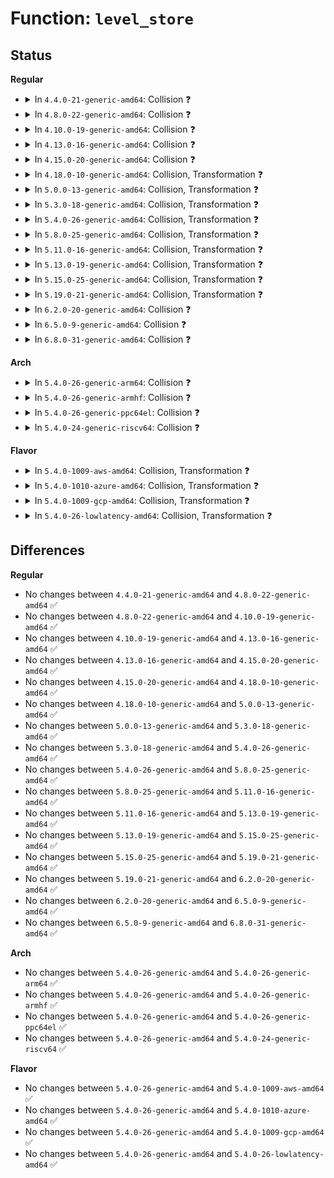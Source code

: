 # Function: <code>level_store</code>

## Status
<b>Regular</b>
<ul>
<li>
<details>
<summary>In <code>4.4.0-21-generic-amd64</code>: Collision ❓</summary>

```c
ssize_t level_store(struct device * dev, struct device_attribute * attr, const char * buf, size_t count)
```

```json
{
  "name": "level_store",
  "collision_type": "Static-Static Collision",
  "inline_type": "No",
  "funcs": [
    {
      "addr": 18446744071585238848,
      "name": "level_store",
      "external": false,
      "loc": "drivers/usb/core/sysfs.c:419",
      "file": "drivers/usb/core/sysfs.c",
      "inline": "seen, unknown",
      "caller_inline": [],
      "caller_func": []
    },
    {
      "addr": 18446744071585752640,
      "name": "level_store",
      "external": false,
      "loc": "drivers/md/md.c:3424",
      "file": "drivers/md/md.c",
      "inline": "seen, unknown",
      "caller_inline": [],
      "caller_func": []
    }
  ],
  "symbols": [
    {
      "addr": 18446744071585238848,
      "name": "level_store",
      "section": ".text",
      "bind": "STB_LOCAL",
      "size": 249
    },
    {
      "addr": 18446744071585752640,
      "name": "level_store",
      "section": ".text",
      "bind": "STB_LOCAL",
      "size": 1838
    }
  ]
}
```
</details>
</li>
<li>
<details>
<summary>In <code>4.8.0-22-generic-amd64</code>: Collision ❓</summary>

```c
ssize_t level_store(struct device * dev, struct device_attribute * attr, const char * buf, size_t count)
```

```json
{
  "name": "level_store",
  "collision_type": "Static-Static Collision",
  "inline_type": "No",
  "funcs": [
    {
      "addr": 18446744071585632480,
      "name": "level_store",
      "external": false,
      "loc": "drivers/usb/core/sysfs.c:433",
      "file": "drivers/usb/core/sysfs.c",
      "inline": "seen, unknown",
      "caller_inline": [],
      "caller_func": []
    },
    {
      "addr": 18446744071586149888,
      "name": "level_store",
      "external": false,
      "loc": "drivers/md/md.c:3430",
      "file": "drivers/md/md.c",
      "inline": "seen, unknown",
      "caller_inline": [],
      "caller_func": []
    }
  ],
  "symbols": [
    {
      "addr": 18446744071585632480,
      "name": "level_store",
      "section": ".text",
      "bind": "STB_LOCAL",
      "size": 267
    },
    {
      "addr": 18446744071586149888,
      "name": "level_store",
      "section": ".text",
      "bind": "STB_LOCAL",
      "size": 1835
    }
  ]
}
```
</details>
</li>
<li>
<details>
<summary>In <code>4.10.0-19-generic-amd64</code>: Collision ❓</summary>

```c
ssize_t level_store(struct device * dev, struct device_attribute * attr, const char * buf, size_t count)
```

```json
{
  "name": "level_store",
  "collision_type": "Static-Static Collision",
  "inline_type": "No",
  "funcs": [
    {
      "addr": 18446744071585820096,
      "name": "level_store",
      "external": false,
      "loc": "drivers/usb/core/sysfs.c:447",
      "file": "drivers/usb/core/sysfs.c",
      "inline": "seen, unknown",
      "caller_inline": [],
      "caller_func": []
    },
    {
      "addr": 18446744071586353968,
      "name": "level_store",
      "external": false,
      "loc": "drivers/md/md.c:3465",
      "file": "drivers/md/md.c",
      "inline": "seen, unknown",
      "caller_inline": [],
      "caller_func": []
    }
  ],
  "symbols": [
    {
      "addr": 18446744071585820096,
      "name": "level_store",
      "section": ".text",
      "bind": "STB_LOCAL",
      "size": 267
    },
    {
      "addr": 18446744071586353968,
      "name": "level_store",
      "section": ".text",
      "bind": "STB_LOCAL",
      "size": 1844
    }
  ]
}
```
</details>
</li>
<li>
<details>
<summary>In <code>4.13.0-16-generic-amd64</code>: Collision ❓</summary>

```c
ssize_t level_store(struct device * dev, struct device_attribute * attr, const char * buf, size_t count)
```

```json
{
  "name": "level_store",
  "collision_type": "Static-Static Collision",
  "inline_type": "No",
  "funcs": [
    {
      "addr": 18446744071585906976,
      "name": "level_store",
      "external": false,
      "loc": "drivers/usb/core/sysfs.c:447",
      "file": "drivers/usb/core/sysfs.c",
      "inline": "seen, unknown",
      "caller_inline": [],
      "caller_func": []
    },
    {
      "addr": 18446744071586454256,
      "name": "level_store",
      "external": false,
      "loc": "drivers/md/md.c:3601",
      "file": "drivers/md/md.c",
      "inline": "seen, unknown",
      "caller_inline": [],
      "caller_func": []
    }
  ],
  "symbols": [
    {
      "addr": 18446744071585906976,
      "name": "level_store",
      "section": ".text",
      "bind": "STB_LOCAL",
      "size": 275
    },
    {
      "addr": 18446744071586454256,
      "name": "level_store",
      "section": ".text",
      "bind": "STB_LOCAL",
      "size": 1847
    }
  ]
}
```
</details>
</li>
<li>
<details>
<summary>In <code>4.15.0-20-generic-amd64</code>: Collision ❓</summary>

```c
ssize_t level_store(struct device * dev, struct device_attribute * attr, const char * buf, size_t count)
```

```json
{
  "name": "level_store",
  "collision_type": "Static-Static Collision",
  "inline_type": "No",
  "funcs": [
    {
      "addr": 18446744071586347744,
      "name": "level_store",
      "external": false,
      "loc": "drivers/usb/core/sysfs.c:447",
      "file": "drivers/usb/core/sysfs.c",
      "inline": "seen, unknown",
      "caller_inline": [],
      "caller_func": []
    },
    {
      "addr": 18446744071586921488,
      "name": "level_store",
      "external": false,
      "loc": "drivers/md/md.c:3656",
      "file": "drivers/md/md.c",
      "inline": "seen, unknown",
      "caller_inline": [],
      "caller_func": []
    }
  ],
  "symbols": [
    {
      "addr": 18446744071586347744,
      "name": "level_store",
      "section": ".text",
      "bind": "STB_LOCAL",
      "size": 275
    },
    {
      "addr": 18446744071586921488,
      "name": "level_store",
      "section": ".text",
      "bind": "STB_LOCAL",
      "size": 1862
    }
  ]
}
```
</details>
</li>
<li>
<details>
<summary>In <code>4.18.0-10-generic-amd64</code>: Collision, Transformation ❓</summary>

```c
ssize_t level_store(struct device * dev, struct device_attribute * attr, const char * buf, size_t count)
```

```json
{
  "name": "level_store",
  "collision_type": "Static-Static Collision",
  "inline_type": "No",
  "funcs": [
    {
      "addr": 0,
      "name": "level_store",
      "external": false,
      "loc": "drivers/usb/core/sysfs.c:467",
      "file": "drivers/usb/core/sysfs.c",
      "inline": "seen, unknown",
      "caller_inline": [],
      "caller_func": []
    },
    {
      "addr": 0,
      "name": "level_store",
      "external": false,
      "loc": "drivers/md/md.c:3672",
      "file": "drivers/md/md.c",
      "inline": "seen, unknown",
      "caller_inline": [],
      "caller_func": []
    }
  ],
  "symbols": [
    {
      "addr": 18446744071586605376,
      "name": "level_store",
      "section": ".text",
      "bind": "STB_LOCAL",
      "size": 245
    },
    {
      "addr": 18446744071586606219,
      "name": "level_store.cold.7",
      "section": ".text",
      "bind": "STB_LOCAL",
      "size": 27
    },
    {
      "addr": 18446744071587211248,
      "name": "level_store",
      "section": ".text",
      "bind": "STB_LOCAL",
      "size": 1523
    },
    {
      "addr": 18446744071587236458,
      "name": "level_store.cold.86",
      "section": ".text",
      "bind": "STB_LOCAL",
      "size": 220
    }
  ]
}
```
</details>
</li>
<li>
<details>
<summary>In <code>5.0.0-13-generic-amd64</code>: Collision, Transformation ❓</summary>

```c
ssize_t level_store(struct device * dev, struct device_attribute * attr, const char * buf, size_t count)
```

```json
{
  "name": "level_store",
  "collision_type": "Static-Static Collision",
  "inline_type": "No",
  "funcs": [
    {
      "addr": 0,
      "name": "level_store",
      "external": false,
      "loc": "drivers/usb/core/sysfs.c:467",
      "file": "drivers/usb/core/sysfs.c",
      "inline": "seen, unknown",
      "caller_inline": [],
      "caller_func": []
    },
    {
      "addr": 0,
      "name": "level_store",
      "external": false,
      "loc": "drivers/md/md.c:3663",
      "file": "drivers/md/md.c",
      "inline": "seen, unknown",
      "caller_inline": [],
      "caller_func": []
    }
  ],
  "symbols": [
    {
      "addr": 18446744071586754240,
      "name": "level_store",
      "section": ".text",
      "bind": "STB_LOCAL",
      "size": 245
    },
    {
      "addr": 18446744071586755083,
      "name": "level_store.cold.7",
      "section": ".text",
      "bind": "STB_LOCAL",
      "size": 27
    },
    {
      "addr": 18446744071587391584,
      "name": "level_store",
      "section": ".text",
      "bind": "STB_LOCAL",
      "size": 1523
    },
    {
      "addr": 18446744071587417197,
      "name": "level_store.cold.85",
      "section": ".text",
      "bind": "STB_LOCAL",
      "size": 220
    }
  ]
}
```
</details>
</li>
<li>
<details>
<summary>In <code>5.3.0-18-generic-amd64</code>: Collision, Transformation ❓</summary>

```c
ssize_t level_store(struct device * dev, struct device_attribute * attr, const char * buf, size_t count)
```

```json
{
  "name": "level_store",
  "collision_type": "Static-Static Collision",
  "inline_type": "No",
  "funcs": [
    {
      "addr": 0,
      "name": "level_store",
      "external": false,
      "loc": "drivers/usb/core/sysfs.c:468",
      "file": "drivers/usb/core/sysfs.c",
      "inline": "seen, unknown",
      "caller_inline": [],
      "caller_func": []
    },
    {
      "addr": 0,
      "name": "level_store",
      "external": false,
      "loc": "drivers/md/md.c:3730",
      "file": "drivers/md/md.c",
      "inline": "seen, unknown",
      "caller_inline": [],
      "caller_func": []
    }
  ],
  "symbols": [
    {
      "addr": 18446744071587009648,
      "name": "level_store",
      "section": ".text",
      "bind": "STB_LOCAL",
      "size": 233
    },
    {
      "addr": 18446744071587010571,
      "name": "level_store.cold",
      "section": ".text",
      "bind": "STB_LOCAL",
      "size": 27
    },
    {
      "addr": 18446744071587663008,
      "name": "level_store",
      "section": ".text",
      "bind": "STB_LOCAL",
      "size": 1605
    },
    {
      "addr": 18446744071587688978,
      "name": "level_store.cold",
      "section": ".text",
      "bind": "STB_LOCAL",
      "size": 237
    }
  ]
}
```
</details>
</li>
<li>
<details>
<summary>In <code>5.4.0-26-generic-amd64</code>: Collision, Transformation ❓</summary>

```c
ssize_t level_store(struct device * dev, struct device_attribute * attr, const char * buf, size_t count)
```

```json
{
  "name": "level_store",
  "collision_type": "Static-Static Collision",
  "inline_type": "No",
  "funcs": [
    {
      "addr": 0,
      "name": "level_store",
      "external": false,
      "loc": "drivers/usb/core/sysfs.c:468",
      "file": "drivers/usb/core/sysfs.c",
      "inline": "seen, unknown",
      "caller_inline": [],
      "caller_func": []
    },
    {
      "addr": 0,
      "name": "level_store",
      "external": false,
      "loc": "drivers/md/md.c:3788",
      "file": "drivers/md/md.c",
      "inline": "seen, unknown",
      "caller_inline": [],
      "caller_func": []
    }
  ],
  "symbols": [
    {
      "addr": 18446744071587209136,
      "name": "level_store",
      "section": ".text",
      "bind": "STB_LOCAL",
      "size": 233
    },
    {
      "addr": 18446744071587210059,
      "name": "level_store.cold",
      "section": ".text",
      "bind": "STB_LOCAL",
      "size": 27
    },
    {
      "addr": 18446744071587867200,
      "name": "level_store",
      "section": ".text",
      "bind": "STB_LOCAL",
      "size": 1605
    },
    {
      "addr": 18446744071587893205,
      "name": "level_store.cold",
      "section": ".text",
      "bind": "STB_LOCAL",
      "size": 237
    }
  ]
}
```
</details>
</li>
<li>
<details>
<summary>In <code>5.8.0-25-generic-amd64</code>: Collision, Transformation ❓</summary>

```c
ssize_t level_store(struct device * dev, struct device_attribute * attr, const char * buf, size_t count)
```

```json
{
  "name": "level_store",
  "collision_type": "Static-Static Collision",
  "inline_type": "No",
  "funcs": [
    {
      "addr": 0,
      "name": "level_store",
      "external": false,
      "loc": "drivers/usb/core/sysfs.c:468",
      "file": "drivers/usb/core/sysfs.c",
      "inline": "seen, unknown",
      "caller_inline": [],
      "caller_func": []
    },
    {
      "addr": 0,
      "name": "level_store",
      "external": false,
      "loc": "drivers/md/md.c:3913",
      "file": "drivers/md/md.c",
      "inline": "seen, unknown",
      "caller_inline": [],
      "caller_func": []
    }
  ],
  "symbols": [
    {
      "addr": 18446744071588061600,
      "name": "level_store",
      "section": ".text",
      "bind": "STB_LOCAL",
      "size": 233
    },
    {
      "addr": 18446744071588062574,
      "name": "level_store.cold",
      "section": ".text",
      "bind": "STB_LOCAL",
      "size": 27
    },
    {
      "addr": 18446744071588721792,
      "name": "level_store",
      "section": ".text",
      "bind": "STB_LOCAL",
      "size": 1713
    },
    {
      "addr": 18446744071588744759,
      "name": "level_store.cold",
      "section": ".text",
      "bind": "STB_LOCAL",
      "size": 223
    }
  ]
}
```
</details>
</li>
<li>
<details>
<summary>In <code>5.11.0-16-generic-amd64</code>: Collision, Transformation ❓</summary>

```c
ssize_t level_store(struct device * dev, struct device_attribute * attr, const char * buf, size_t count)
```

```json
{
  "name": "level_store",
  "collision_type": "Static-Static Collision",
  "inline_type": "No",
  "funcs": [
    {
      "addr": 0,
      "name": "level_store",
      "external": false,
      "loc": "drivers/usb/core/sysfs.c:468",
      "file": "drivers/usb/core/sysfs.c",
      "inline": "seen, unknown",
      "caller_inline": [],
      "caller_func": []
    },
    {
      "addr": 0,
      "name": "level_store",
      "external": false,
      "loc": "drivers/md/md.c:3934",
      "file": "drivers/md/md.c",
      "inline": "seen, unknown",
      "caller_inline": [],
      "caller_func": []
    }
  ],
  "symbols": [
    {
      "addr": 18446744071588106992,
      "name": "level_store",
      "section": ".text",
      "bind": "STB_LOCAL",
      "size": 233
    },
    {
      "addr": 18446744071591550857,
      "name": "level_store.cold",
      "section": ".text",
      "bind": "STB_LOCAL",
      "size": 27
    },
    {
      "addr": 18446744071588749328,
      "name": "level_store",
      "section": ".text",
      "bind": "STB_LOCAL",
      "size": 2032
    },
    {
      "addr": 18446744071591587616,
      "name": "level_store.cold",
      "section": ".text",
      "bind": "STB_LOCAL",
      "size": 220
    }
  ]
}
```
</details>
</li>
<li>
<details>
<summary>In <code>5.13.0-19-generic-amd64</code>: Collision, Transformation ❓</summary>

```c
ssize_t level_store(struct device * dev, struct device_attribute * attr, const char * buf, size_t count)
```

```json
{
  "name": "level_store",
  "collision_type": "Static-Static Collision",
  "inline_type": "No",
  "funcs": [
    {
      "addr": 0,
      "name": "level_store",
      "external": false,
      "loc": "drivers/usb/core/sysfs.c:471",
      "file": "drivers/usb/core/sysfs.c",
      "inline": "seen, unknown",
      "caller_inline": [],
      "caller_func": []
    },
    {
      "addr": 0,
      "name": "level_store",
      "external": false,
      "loc": "drivers/md/md.c:3898",
      "file": "drivers/md/md.c",
      "inline": "seen, unknown",
      "caller_inline": [],
      "caller_func": []
    }
  ],
  "symbols": [
    {
      "addr": 18446744071587989680,
      "name": "level_store",
      "section": ".text",
      "bind": "STB_LOCAL",
      "size": 233
    },
    {
      "addr": 18446744071591493230,
      "name": "level_store.cold",
      "section": ".text",
      "bind": "STB_LOCAL",
      "size": 27
    },
    {
      "addr": 18446744071588634880,
      "name": "level_store",
      "section": ".text",
      "bind": "STB_LOCAL",
      "size": 2024
    },
    {
      "addr": 18446744071591530705,
      "name": "level_store.cold",
      "section": ".text",
      "bind": "STB_LOCAL",
      "size": 220
    }
  ]
}
```
</details>
</li>
<li>
<details>
<summary>In <code>5.15.0-25-generic-amd64</code>: Collision, Transformation ❓</summary>

```c
ssize_t level_store(struct device * dev, struct device_attribute * attr, const char * buf, size_t count)
```

```json
{
  "name": "level_store",
  "collision_type": "Static-Static Collision",
  "inline_type": "No",
  "funcs": [
    {
      "addr": 0,
      "name": "level_store",
      "external": false,
      "loc": "drivers/usb/core/sysfs.c:448",
      "file": "drivers/usb/core/sysfs.c",
      "inline": "seen, unknown",
      "caller_inline": [],
      "caller_func": []
    },
    {
      "addr": 0,
      "name": "level_store",
      "external": false,
      "loc": "drivers/md/md.c:3917",
      "file": "drivers/md/md.c",
      "inline": "seen, unknown",
      "caller_inline": [],
      "caller_func": []
    }
  ],
  "symbols": [
    {
      "addr": 18446744071588602752,
      "name": "level_store",
      "section": ".text",
      "bind": "STB_LOCAL",
      "size": 233
    },
    {
      "addr": 18446744071592570676,
      "name": "level_store.cold",
      "section": ".text",
      "bind": "STB_LOCAL",
      "size": 27
    },
    {
      "addr": 18446744071589312304,
      "name": "level_store",
      "section": ".text",
      "bind": "STB_LOCAL",
      "size": 2144
    },
    {
      "addr": 18446744071592642285,
      "name": "level_store.cold",
      "section": ".text",
      "bind": "STB_LOCAL",
      "size": 230
    }
  ]
}
```
</details>
</li>
<li>
<details>
<summary>In <code>5.19.0-21-generic-amd64</code>: Collision, Transformation ❓</summary>

```c
ssize_t level_store(struct device * dev, struct device_attribute * attr, const char * buf, size_t count)
```

```json
{
  "name": "level_store",
  "collision_type": "Static-Static Collision",
  "inline_type": "No",
  "funcs": [
    {
      "addr": 0,
      "name": "level_store",
      "external": false,
      "loc": "drivers/usb/core/sysfs.c:448",
      "file": "drivers/usb/core/sysfs.c",
      "inline": "seen, unknown",
      "caller_inline": [],
      "caller_func": []
    },
    {
      "addr": 0,
      "name": "level_store",
      "external": false,
      "loc": "drivers/md/md.c:3907",
      "file": "drivers/md/md.c",
      "inline": "seen, unknown",
      "caller_inline": [],
      "caller_func": []
    }
  ],
  "symbols": [
    {
      "addr": 18446744071590015760,
      "name": "level_store",
      "section": ".text",
      "bind": "STB_LOCAL",
      "size": 250
    },
    {
      "addr": 18446744071594450531,
      "name": "level_store.cold",
      "section": ".text",
      "bind": "STB_LOCAL",
      "size": 27
    },
    {
      "addr": 18446744071590784448,
      "name": "level_store",
      "section": ".text",
      "bind": "STB_LOCAL",
      "size": 2068
    },
    {
      "addr": 18446744071594526554,
      "name": "level_store.cold",
      "section": ".text",
      "bind": "STB_LOCAL",
      "size": 229
    }
  ]
}
```
</details>
</li>
<li>
<details>
<summary>In <code>6.2.0-20-generic-amd64</code>: Collision ❓</summary>

```c
ssize_t level_store(struct device * dev, struct device_attribute * attr, const char * buf, size_t count)
```

```json
{
  "name": "level_store",
  "collision_type": "Static-Static Collision",
  "inline_type": "No",
  "funcs": [
    {
      "addr": 18446744071591616832,
      "name": "level_store",
      "external": false,
      "loc": "drivers/usb/core/sysfs.c:449",
      "file": "drivers/usb/core/sysfs.c",
      "inline": "seen, unknown",
      "caller_inline": [],
      "caller_func": []
    },
    {
      "addr": 18446744071592464608,
      "name": "level_store",
      "external": false,
      "loc": "drivers/md/md.c:3869",
      "file": "drivers/md/md.c",
      "inline": "seen, unknown",
      "caller_inline": [],
      "caller_func": []
    }
  ],
  "symbols": [
    {
      "addr": 18446744071591616832,
      "name": "level_store",
      "section": ".text",
      "bind": "STB_LOCAL",
      "size": 277
    },
    {
      "addr": 18446744071592464608,
      "name": "level_store",
      "section": ".text",
      "bind": "STB_LOCAL",
      "size": 2237
    }
  ]
}
```
</details>
</li>
<li>
<details>
<summary>In <code>6.5.0-9-generic-amd64</code>: Collision ❓</summary>

```c
ssize_t level_store(struct device * dev, struct device_attribute * attr, const char * buf, size_t count)
```

```json
{
  "name": "level_store",
  "collision_type": "Static-Static Collision",
  "inline_type": "No",
  "funcs": [
    {
      "addr": 18446744071592039216,
      "name": "level_store",
      "external": false,
      "loc": "drivers/usb/core/sysfs.c:449",
      "file": "drivers/usb/core/sysfs.c",
      "inline": "seen, unknown",
      "caller_inline": [],
      "caller_func": []
    },
    {
      "addr": 18446744071592903856,
      "name": "level_store",
      "external": false,
      "loc": "drivers/md/md.c:3855",
      "file": "drivers/md/md.c",
      "inline": "seen, unknown",
      "caller_inline": [],
      "caller_func": []
    }
  ],
  "symbols": [
    {
      "addr": 18446744071592039216,
      "name": "level_store",
      "section": ".text",
      "bind": "STB_LOCAL",
      "size": 277
    },
    {
      "addr": 18446744071592903856,
      "name": "level_store",
      "section": ".text",
      "bind": "STB_LOCAL",
      "size": 2244
    }
  ]
}
```
</details>
</li>
<li>
<details>
<summary>In <code>6.8.0-31-generic-amd64</code>: Collision ❓</summary>

```c
ssize_t level_store(struct device * dev, struct device_attribute * attr, const char * buf, size_t count)
```

```json
{
  "name": "level_store",
  "collision_type": "Static-Static Collision",
  "inline_type": "No",
  "funcs": [
    {
      "addr": 18446744071592779248,
      "name": "level_store",
      "external": false,
      "loc": "drivers/usb/core/sysfs.c:446",
      "file": "drivers/usb/core/sysfs.c",
      "inline": "seen, unknown",
      "caller_inline": [],
      "caller_func": []
    },
    {
      "addr": 18446744071593665328,
      "name": "level_store",
      "external": false,
      "loc": "drivers/md/md.c:3983",
      "file": "drivers/md/md.c",
      "inline": "seen, unknown",
      "caller_inline": [],
      "caller_func": []
    }
  ],
  "symbols": [
    {
      "addr": 18446744071592779248,
      "name": "level_store",
      "section": ".text",
      "bind": "STB_LOCAL",
      "size": 277
    },
    {
      "addr": 18446744071593665328,
      "name": "level_store",
      "section": ".text",
      "bind": "STB_LOCAL",
      "size": 2198
    }
  ]
}
```
</details>
</li>
</ul>
<b>Arch</b>
<ul>
<li>
<details>
<summary>In <code>5.4.0-26-generic-arm64</code>: Collision ❓</summary>

```c
ssize_t level_store(struct device * dev, struct device_attribute * attr, const char * buf, size_t count)
```

```json
{
  "name": "level_store",
  "collision_type": "Static-Static Collision",
  "inline_type": "No",
  "funcs": [
    {
      "addr": 18446603336500294472,
      "name": "level_store",
      "external": false,
      "loc": "drivers/usb/core/sysfs.c:468",
      "file": "drivers/usb/core/sysfs.c",
      "inline": "seen, unknown",
      "caller_inline": [],
      "caller_func": []
    },
    {
      "addr": 18446603336501095968,
      "name": "level_store",
      "external": false,
      "loc": "drivers/md/md.c:3788",
      "file": "drivers/md/md.c",
      "inline": "seen, unknown",
      "caller_inline": [],
      "caller_func": []
    }
  ],
  "symbols": [
    {
      "addr": 18446603336500294472,
      "name": "level_store",
      "section": ".text",
      "bind": "STB_LOCAL",
      "size": 280
    },
    {
      "addr": 18446603336501095968,
      "name": "level_store",
      "section": ".text",
      "bind": "STB_LOCAL",
      "size": 1564
    }
  ]
}
```
</details>
</li>
<li>
<details>
<summary>In <code>5.4.0-26-generic-armhf</code>: Collision ❓</summary>

```c
ssize_t level_store(struct device * dev, struct device_attribute * attr, const char * buf, size_t count)
```

```json
{
  "name": "level_store",
  "collision_type": "Static-Static Collision",
  "inline_type": "No",
  "funcs": [
    {
      "addr": 3232763536,
      "name": "level_store",
      "external": false,
      "loc": "drivers/usb/core/sysfs.c:468",
      "file": "drivers/usb/core/sysfs.c",
      "inline": "seen, unknown",
      "caller_inline": [],
      "caller_func": []
    },
    {
      "addr": 3233612504,
      "name": "level_store",
      "external": false,
      "loc": "drivers/md/md.c:3788",
      "file": "drivers/md/md.c",
      "inline": "seen, unknown",
      "caller_inline": [],
      "caller_func": []
    }
  ],
  "symbols": [
    {
      "addr": 3232763536,
      "name": "level_store",
      "section": ".text",
      "bind": "STB_LOCAL",
      "size": 248
    },
    {
      "addr": 3233612504,
      "name": "level_store",
      "section": ".text",
      "bind": "STB_LOCAL",
      "size": 1728
    }
  ]
}
```
</details>
</li>
<li>
<details>
<summary>In <code>5.4.0-26-generic-ppc64el</code>: Collision ❓</summary>

```c
ssize_t level_store(struct device * dev, struct device_attribute * attr, const char * buf, size_t count)
```

```json
{
  "name": "level_store",
  "collision_type": "Static-Static Collision",
  "inline_type": "No",
  "funcs": [
    {
      "addr": 13835058055293600176,
      "name": "level_store",
      "external": false,
      "loc": "drivers/usb/core/sysfs.c:468",
      "file": "drivers/usb/core/sysfs.c",
      "inline": "seen, unknown",
      "caller_inline": [],
      "caller_func": []
    },
    {
      "addr": 13835058055294591936,
      "name": "level_store",
      "external": false,
      "loc": "drivers/md/md.c:3788",
      "file": "drivers/md/md.c",
      "inline": "seen, unknown",
      "caller_inline": [],
      "caller_func": []
    }
  ],
  "symbols": [
    {
      "addr": 13835058055293600176,
      "name": "level_store",
      "section": ".text",
      "bind": "STB_LOCAL",
      "size": 488
    },
    {
      "addr": 13835058055294591936,
      "name": "level_store",
      "section": ".text",
      "bind": "STB_LOCAL",
      "size": 2324
    }
  ]
}
```
</details>
</li>
<li>
<details>
<summary>In <code>5.4.0-24-generic-riscv64</code>: Collision ❓</summary>

```c
ssize_t level_store(struct device * dev, struct device_attribute * attr, const char * buf, size_t count)
```

```json
{
  "name": "level_store",
  "collision_type": "Static-Static Collision",
  "inline_type": "No",
  "funcs": [
    {
      "addr": 18446743936277203204,
      "name": "level_store",
      "external": false,
      "loc": "drivers/usb/core/sysfs.c:468",
      "file": "drivers/usb/core/sysfs.c",
      "inline": "seen, unknown",
      "caller_inline": [],
      "caller_func": []
    },
    {
      "addr": 18446743936277819924,
      "name": "level_store",
      "external": false,
      "loc": "drivers/md/md.c:3788",
      "file": "drivers/md/md.c",
      "inline": "seen, unknown",
      "caller_inline": [],
      "caller_func": []
    }
  ],
  "symbols": [
    {
      "addr": 18446743936277819924,
      "name": "level_store",
      "section": ".text",
      "bind": "STB_LOCAL",
      "size": 1560
    },
    {
      "addr": 18446743936277203204,
      "name": "level_store",
      "section": ".text",
      "bind": "STB_LOCAL",
      "size": 246
    }
  ]
}
```
</details>
</li>
</ul>
<b>Flavor</b>
<ul>
<li>
<details>
<summary>In <code>5.4.0-1009-aws-amd64</code>: Collision, Transformation ❓</summary>

```c
ssize_t level_store(struct device * dev, struct device_attribute * attr, const char * buf, size_t count)
```

```json
{
  "name": "level_store",
  "collision_type": "Static-Static Collision",
  "inline_type": "No",
  "funcs": [
    {
      "addr": 0,
      "name": "level_store",
      "external": false,
      "loc": "drivers/usb/core/sysfs.c:468",
      "file": "drivers/usb/core/sysfs.c",
      "inline": "seen, unknown",
      "caller_inline": [],
      "caller_func": []
    },
    {
      "addr": 0,
      "name": "level_store",
      "external": false,
      "loc": "drivers/md/md.c:3788",
      "file": "drivers/md/md.c",
      "inline": "seen, unknown",
      "caller_inline": [],
      "caller_func": []
    }
  ],
  "symbols": [
    {
      "addr": 18446744071586915216,
      "name": "level_store",
      "section": ".text",
      "bind": "STB_LOCAL",
      "size": 233
    },
    {
      "addr": 18446744071586916139,
      "name": "level_store.cold",
      "section": ".text",
      "bind": "STB_LOCAL",
      "size": 27
    },
    {
      "addr": 18446744071587498176,
      "name": "level_store",
      "section": ".text",
      "bind": "STB_LOCAL",
      "size": 1605
    },
    {
      "addr": 18446744071587524181,
      "name": "level_store.cold",
      "section": ".text",
      "bind": "STB_LOCAL",
      "size": 237
    }
  ]
}
```
</details>
</li>
<li>
<details>
<summary>In <code>5.4.0-1010-azure-amd64</code>: Collision, Transformation ❓</summary>

```c
ssize_t level_store(struct device * dev, struct device_attribute * attr, const char * buf, size_t count)
```

```json
{
  "name": "level_store",
  "collision_type": "Static-Static Collision",
  "inline_type": "No",
  "funcs": [
    {
      "addr": 0,
      "name": "level_store",
      "external": false,
      "loc": "drivers/usb/core/sysfs.c:468",
      "file": "drivers/usb/core/sysfs.c",
      "inline": "seen, unknown",
      "caller_inline": [],
      "caller_func": []
    },
    {
      "addr": 0,
      "name": "level_store",
      "external": false,
      "loc": "drivers/md/md.c:3788",
      "file": "drivers/md/md.c",
      "inline": "seen, unknown",
      "caller_inline": [],
      "caller_func": []
    }
  ],
  "symbols": [
    {
      "addr": 18446744071586856384,
      "name": "level_store",
      "section": ".text",
      "bind": "STB_LOCAL",
      "size": 233
    },
    {
      "addr": 18446744071586857307,
      "name": "level_store.cold",
      "section": ".text",
      "bind": "STB_LOCAL",
      "size": 27
    },
    {
      "addr": 18446744071587266336,
      "name": "level_store",
      "section": ".text",
      "bind": "STB_LOCAL",
      "size": 1605
    },
    {
      "addr": 18446744071587292341,
      "name": "level_store.cold",
      "section": ".text",
      "bind": "STB_LOCAL",
      "size": 237
    }
  ]
}
```
</details>
</li>
<li>
<details>
<summary>In <code>5.4.0-1009-gcp-amd64</code>: Collision, Transformation ❓</summary>

```c
ssize_t level_store(struct device * dev, struct device_attribute * attr, const char * buf, size_t count)
```

```json
{
  "name": "level_store",
  "collision_type": "Static-Static Collision",
  "inline_type": "No",
  "funcs": [
    {
      "addr": 0,
      "name": "level_store",
      "external": false,
      "loc": "drivers/usb/core/sysfs.c:468",
      "file": "drivers/usb/core/sysfs.c",
      "inline": "seen, unknown",
      "caller_inline": [],
      "caller_func": []
    },
    {
      "addr": 0,
      "name": "level_store",
      "external": false,
      "loc": "drivers/md/md.c:3788",
      "file": "drivers/md/md.c",
      "inline": "seen, unknown",
      "caller_inline": [],
      "caller_func": []
    }
  ],
  "symbols": [
    {
      "addr": 18446744071587163696,
      "name": "level_store",
      "section": ".text",
      "bind": "STB_LOCAL",
      "size": 233
    },
    {
      "addr": 18446744071587164619,
      "name": "level_store.cold",
      "section": ".text",
      "bind": "STB_LOCAL",
      "size": 27
    },
    {
      "addr": 18446744071587823344,
      "name": "level_store",
      "section": ".text",
      "bind": "STB_LOCAL",
      "size": 1605
    },
    {
      "addr": 18446744071587849349,
      "name": "level_store.cold",
      "section": ".text",
      "bind": "STB_LOCAL",
      "size": 237
    }
  ]
}
```
</details>
</li>
<li>
<details>
<summary>In <code>5.4.0-26-lowlatency-amd64</code>: Collision, Transformation ❓</summary>

```c
ssize_t level_store(struct device * dev, struct device_attribute * attr, const char * buf, size_t count)
```

```json
{
  "name": "level_store",
  "collision_type": "Static-Static Collision",
  "inline_type": "No",
  "funcs": [
    {
      "addr": 0,
      "name": "level_store",
      "external": false,
      "loc": "drivers/usb/core/sysfs.c:468",
      "file": "drivers/usb/core/sysfs.c",
      "inline": "seen, unknown",
      "caller_inline": [],
      "caller_func": []
    },
    {
      "addr": 0,
      "name": "level_store",
      "external": false,
      "loc": "drivers/md/md.c:3788",
      "file": "drivers/md/md.c",
      "inline": "seen, unknown",
      "caller_inline": [],
      "caller_func": []
    }
  ],
  "symbols": [
    {
      "addr": 18446744071587270768,
      "name": "level_store",
      "section": ".text",
      "bind": "STB_LOCAL",
      "size": 233
    },
    {
      "addr": 18446744071587271691,
      "name": "level_store.cold",
      "section": ".text",
      "bind": "STB_LOCAL",
      "size": 27
    },
    {
      "addr": 18446744071587936992,
      "name": "level_store",
      "section": ".text",
      "bind": "STB_LOCAL",
      "size": 1601
    },
    {
      "addr": 18446744071587964005,
      "name": "level_store.cold",
      "section": ".text",
      "bind": "STB_LOCAL",
      "size": 237
    }
  ]
}
```
</details>
</li>
</ul>

## Differences
<b>Regular</b>
<ul>
<li>
No changes between <code>4.4.0-21-generic-amd64</code> and <code>4.8.0-22-generic-amd64</code> ✅
</li>
<li>
No changes between <code>4.8.0-22-generic-amd64</code> and <code>4.10.0-19-generic-amd64</code> ✅
</li>
<li>
No changes between <code>4.10.0-19-generic-amd64</code> and <code>4.13.0-16-generic-amd64</code> ✅
</li>
<li>
No changes between <code>4.13.0-16-generic-amd64</code> and <code>4.15.0-20-generic-amd64</code> ✅
</li>
<li>
No changes between <code>4.15.0-20-generic-amd64</code> and <code>4.18.0-10-generic-amd64</code> ✅
</li>
<li>
No changes between <code>4.18.0-10-generic-amd64</code> and <code>5.0.0-13-generic-amd64</code> ✅
</li>
<li>
No changes between <code>5.0.0-13-generic-amd64</code> and <code>5.3.0-18-generic-amd64</code> ✅
</li>
<li>
No changes between <code>5.3.0-18-generic-amd64</code> and <code>5.4.0-26-generic-amd64</code> ✅
</li>
<li>
No changes between <code>5.4.0-26-generic-amd64</code> and <code>5.8.0-25-generic-amd64</code> ✅
</li>
<li>
No changes between <code>5.8.0-25-generic-amd64</code> and <code>5.11.0-16-generic-amd64</code> ✅
</li>
<li>
No changes between <code>5.11.0-16-generic-amd64</code> and <code>5.13.0-19-generic-amd64</code> ✅
</li>
<li>
No changes between <code>5.13.0-19-generic-amd64</code> and <code>5.15.0-25-generic-amd64</code> ✅
</li>
<li>
No changes between <code>5.15.0-25-generic-amd64</code> and <code>5.19.0-21-generic-amd64</code> ✅
</li>
<li>
No changes between <code>5.19.0-21-generic-amd64</code> and <code>6.2.0-20-generic-amd64</code> ✅
</li>
<li>
No changes between <code>6.2.0-20-generic-amd64</code> and <code>6.5.0-9-generic-amd64</code> ✅
</li>
<li>
No changes between <code>6.5.0-9-generic-amd64</code> and <code>6.8.0-31-generic-amd64</code> ✅
</li>
</ul>
<b>Arch</b>
<ul>
<li>
No changes between <code>5.4.0-26-generic-amd64</code> and <code>5.4.0-26-generic-arm64</code> ✅
</li>
<li>
No changes between <code>5.4.0-26-generic-amd64</code> and <code>5.4.0-26-generic-armhf</code> ✅
</li>
<li>
No changes between <code>5.4.0-26-generic-amd64</code> and <code>5.4.0-26-generic-ppc64el</code> ✅
</li>
<li>
No changes between <code>5.4.0-26-generic-amd64</code> and <code>5.4.0-24-generic-riscv64</code> ✅
</li>
</ul>
<b>Flavor</b>
<ul>
<li>
No changes between <code>5.4.0-26-generic-amd64</code> and <code>5.4.0-1009-aws-amd64</code> ✅
</li>
<li>
No changes between <code>5.4.0-26-generic-amd64</code> and <code>5.4.0-1010-azure-amd64</code> ✅
</li>
<li>
No changes between <code>5.4.0-26-generic-amd64</code> and <code>5.4.0-1009-gcp-amd64</code> ✅
</li>
<li>
No changes between <code>5.4.0-26-generic-amd64</code> and <code>5.4.0-26-lowlatency-amd64</code> ✅
</li>
</ul>
